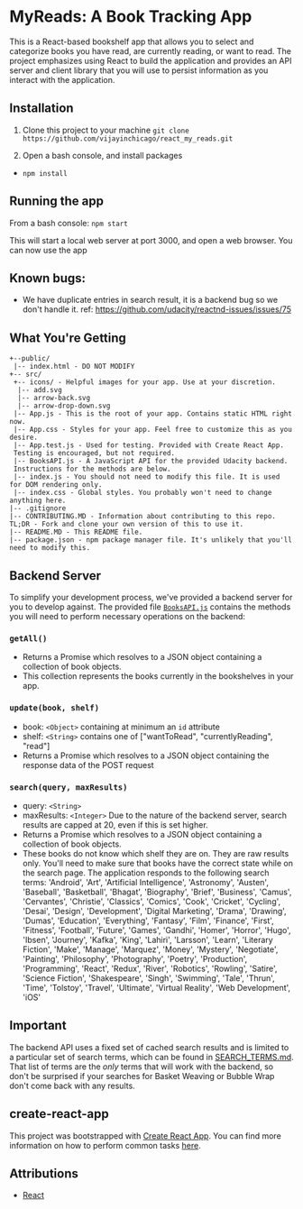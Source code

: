 # MyReads: A Book Tracking App

This is a React-based bookshelf app that allows you to select and categorize books you have read, are currently reading, or want to read. The project emphasizes using React to build the application and provides an API server and client library that you will use to persist information as you interact with the application.

## Installation
1) Clone this project to your machine
`git clone https://github.com/vijayinchicago/react_my_reads.git`

2) Open a bash console, and install packages
-   `npm install`

## Running the app
From a bash console:
`npm start`

This will start a local web server at port 3000, and open a web browser. You can now use the app

## Known bugs:

-   We have duplicate entries in search result, it is a backend bug so we don't handle it. ref: <https://github.com/udacity/reactnd-issues/issues/75>

## What You're Getting

    +--public/    
     |-- index.html - DO NOT MODIFY
    +-- src/
     +-- icons/ - Helpful images for your app. Use at your discretion.
      |-- add.svg
      |-- arrow-back.svg
      |-- arrow-drop-down.svg
     |-- App.js - This is the root of your app. Contains static HTML right now.
     |-- App.css - Styles for your app. Feel free to customize this as you desire.
     |-- App.test.js - Used for testing. Provided with Create React App. 
     Testing is encouraged, but not required.
     |-- BooksAPI.js - A JavaScript API for the provided Udacity backend. 
     Instructions for the methods are below.
     |-- index.js - You should not need to modify this file. It is used for DOM rendering only.
     |-- index.css - Global styles. You probably won't need to change anything here.
    |-- .gitignore 
    |-- CONTRIBUTING.MD - Information about contributing to this repo. 
    TL;DR - Fork and clone your own version of this to use it.
    |-- README.MD - This README file.
    |-- package.json - npm package manager file. It's unlikely that you'll need to modify this.




## Backend Server

To simplify your development process, we've provided a backend server for you to develop against. The provided file [`BooksAPI.js`](src/BooksAPI.js) contains the methods you will need to perform necessary operations on the backend:

### `getAll()`

-   Returns a Promise which resolves to a JSON object containing a collection of book objects.
-   This collection represents the books currently in the bookshelves in your app.

### `update(book, shelf)`

-   book: `<Object>` containing at minimum an `id` attribute
-   shelf: `<String>` contains one of ["wantToRead", "currentlyReading", "read"]  
-   Returns a Promise which resolves to a JSON object containing the response data of the POST request

### `search(query, maxResults)`

-   query: `<String>`
-   maxResults: `<Integer>` Due to the nature of the backend server, search results are capped at 20, even if this is set higher.
-   Returns a Promise which resolves to a JSON object containing a collection of book objects.
-   These books do not know which shelf they are on. They are raw results only. You'll need to make sure that books have the correct state while on the search page.
The application responds to the following search terms:
'Android', 'Art', 'Artificial Intelligence', 'Astronomy', 'Austen', 'Baseball', 'Basketball', 'Bhagat', 'Biography', 'Brief', 'Business', 'Camus', 'Cervantes', 'Christie', 'Classics', 'Comics', 'Cook', 'Cricket', 'Cycling', 'Desai', 'Design', 'Development', 'Digital Marketing', 'Drama', 'Drawing', 'Dumas', 'Education', 'Everything', 'Fantasy', 'Film', 'Finance', 'First', 'Fitness', 'Football', 'Future', 'Games', 'Gandhi', 'Homer', 'Horror', 'Hugo', 'Ibsen', 'Journey', 'Kafka', 'King', 'Lahiri', 'Larsson', 'Learn', 'Literary Fiction', 'Make', 'Manage', 'Marquez', 'Money', 'Mystery', 'Negotiate', 'Painting', 'Philosophy', 'Photography', 'Poetry', 'Production', 'Programming', 'React', 'Redux', 'River', 'Robotics', 'Rowling', 'Satire', 'Science Fiction', 'Shakespeare', 'Singh', 'Swimming', 'Tale', 'Thrun', 'Time', 'Tolstoy', 'Travel', 'Ultimate', 'Virtual Reality', 'Web Development', 'iOS'

## Important

The backend API uses a fixed set of cached search results and is limited to a particular set of search terms, which can be found in [SEARCH_TERMS.md](SEARCH_TERMS.md). That list of terms are the _only_ terms that will work with the backend, so don't be surprised if your searches for Basket Weaving or Bubble Wrap don't come back with any results. 

## create-react-app

This project was bootstrapped with [Create React App](https://github.com/facebookincubator/create-react-app). You can find more information on how to perform common tasks [here](https://github.com/facebookincubator/create-react-app/blob/master/packages/react-scripts/template/README.md).


## Attributions
* [React](https://github.com/facebook/react/blob/master/LICENSE)
